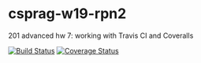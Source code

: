 # csprag-w19-rpn2
201 advanced hw 7: working with Travis CI and Coveralls

[![Build Status](https://travis-ci.org/liy-che/csprag-w19-rpn2.svg?branch=master)](https://travis-ci.org/liy-che/csprag-w19-rpn2)
[![Coverage Status](https://coveralls.io/repos/github/liy-che/csprag-w19-rpn2/badge.svg?branch=master)](https://coveralls.io/github/liy-che/csprag-w19-rpn2?branch=master)
